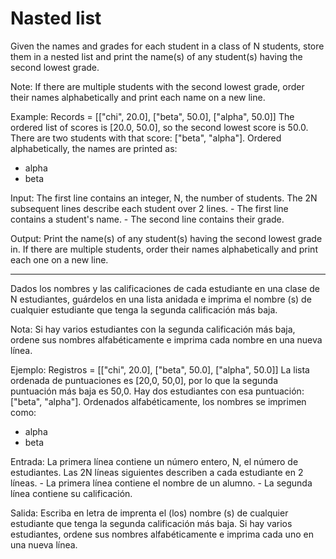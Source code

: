 # Nasted list

Given the names and grades for each student in a class of N students, store them in a nested list and print the name(s) of any student(s) having the second lowest grade.

Note: If there are multiple students with the second lowest grade, order their names alphabetically and print each name on a new line.

Example:
  Records = [["chi", 20.0], ["beta", 50.0], ["alpha", 50.0]]
  The ordered list of scores is [20.0, 50.0], so the second lowest score is 50.0. 
  There are two students with that score: ["beta", "alpha"]. Ordered alphabetically, the names are printed as: 
  - alpha
  - beta
  
Input: 
  The first line contains an integer, N, the number of students.
  The 2N subsequent lines describe each student over 2 lines.
    - The first line contains a student's name.
    - The second line contains their grade.
    
Output:
  Print the name(s) of any student(s) having the second lowest grade in. 
  If there are multiple students, order their names alphabetically and print each one on a new line.
  
-----------------------------------------------------------------------------------------------------------------------------------------------------------------------------

Dados los nombres y las calificaciones de cada estudiante en una clase de N estudiantes, guárdelos en una lista anidada e imprima el nombre (s) de cualquier estudiante que tenga la segunda calificación más baja.

Nota: Si hay varios estudiantes con la segunda calificación más baja, ordene sus nombres alfabéticamente e imprima cada nombre en una nueva línea.

Ejemplo:
  Registros = [["chi", 20.0], ["beta", 50.0], ["alpha", 50.0]]
  La lista ordenada de puntuaciones es [20,0, 50,0], por lo que la segunda puntuación más baja es 50,0.
  Hay dos estudiantes con esa puntuación: ["beta", "alpha"]. Ordenados alfabéticamente, los nombres se imprimen como:
  - alpha
  - beta
  
Entrada:
  La primera línea contiene un número entero, N, el número de estudiantes.
  Las 2N líneas siguientes describen a cada estudiante en 2 líneas.
    - La primera línea contiene el nombre de un alumno.
    - La segunda línea contiene su calificación.
    
Salida:
  Escriba en letra de imprenta el (los) nombre (s) de cualquier estudiante que tenga la segunda calificación más baja.
  Si hay varios estudiantes, ordene sus nombres alfabéticamente e imprima cada uno en una nueva línea.
